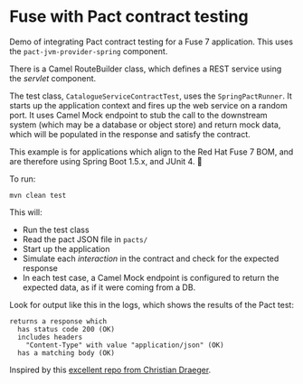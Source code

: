 # Fuse with Pact contract testing

Demo of integrating Pact contract testing for a Fuse 7 application. This uses the `pact-jvm-provider-spring` component.

There is a Camel RouteBuilder class, which defines a REST service using the _servlet_ component.

The test class, `CatalogueServiceContractTest`, uses the `SpringPactRunner`. It starts up the application context and fires up the web service on a random port. It uses Camel Mock endpoint to stub the call to the downstream system (which may be a database or object store) and return mock data, which will be populated in the response and satisfy the contract.

This example is for applications which align to the Red Hat Fuse 7 BOM, and are therefore using Spring Boot 1.5.x, and JUnit 4. 💃

To run:

    mvn clean test

This will:

- Run the test class
- Read the pact JSON file in `pacts/`
- Start up the application
- Simulate each _interaction_ in the contract and check for the expected response
- In each test case, a Camel Mock endpoint is configured to return the expected data, as if it were coming from a DB.

Look for output like this in the logs, which shows the results of the Pact test:

    returns a response which
      has status code 200 (OK)
      includes headers
        "Content-Type" with value "application/json" (OK)
      has a matching body (OK)



Inspired by this [excellent repo from Christian Draeger][1].

[1]: https://github.com/christian-draeger/pact-example


